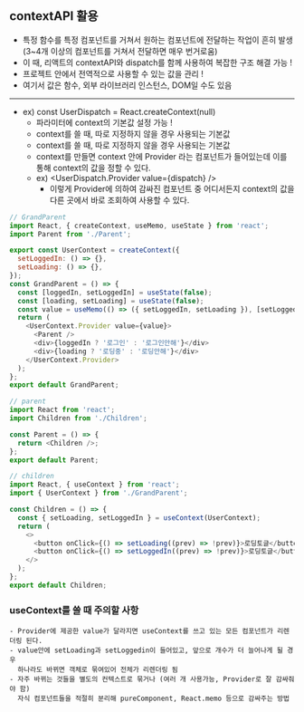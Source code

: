 ## contextAPI 활용

- 특정 함수를 특정 컴포넌트를 거쳐서 원하는 컴포넌트에 전달하는 작업이 흔히 발생 (3~4개 이상의 컴포넌트를 거쳐서 전달하면 매우 번거로움)
- 이 때, 리액트의 contextAPI와 dispatch를 함께 사용하여 복잡한 구조 해결 가능 !
- 프로젝트 안에서 전역적으로 사용할 수 있는 값을 관리 !
- 여기서 값은 함수, 외부 라이브러리 인스턴스, DOM일 수도 있음

---

- ex) const UserDispatch = React.createContext(null)
  - 파라미터에 context의 기본값 설정 가능 !
  - context를 쓸 때, 따로 지정하지 않을 경우 사용되는 기본값
  - context를 쓸 때, 따로 지정하지 않을 경우 사용되는 기본값
  - context를 만들면 context 안에 Provider 라는 컴포넌트가 들어있는데 이를 통해 context의 값을 정할 수 있다.
  - ex) <UserDispatch.Provider value={dispatch} />
    - 이렇게 Provider에 의하여 감싸진 컴포넌트 중 어디서든지 context의 값을 다른 곳에서 바로 조회하여 사용할 수 있다.

```Javascript
// GrandParent
import React, { createContext, useMemo, useState } from 'react';
import Parent from './Parent';

export const UserContext = createContext({
  setLoggedIn: () => {},
  setLoading: () => {},
});
const GrandParent = () => {
  const [loggedIn, setLoggedIn] = useState(false);
  const [loading, setLoading] = useState(false);
  const value = useMemo(() => ({ setLoggedIn, setLoading }), [setLoggedIn, setLoading]);
  return (
    <UserContext.Provider value={value}>
      <Parent />
      <div>{loggedIn ? '로그인' : '로그인안해'}</div>
      <div>{loading ? '로딩중' : '로딩안해'}</div>
    </UserContext.Provider>
  );
};
export default GrandParent;

// parent
import React from 'react';
import Children from './Children';

const Parent = () => {
  return <Children />;
};
export default Parent;

// children
import React, { useContext } from 'react';
import { UserContext } from './GrandParent';

const Children = () => {
  const { setLoading, setLoggedIn } = useContext(UserContext);
  return (
    <>
      <button onClick={() => setLoading((prev) => !prev)}>로딩토글</button>
      <button onClick={() => setLoggedIn((prev) => !prev)}>로딩토글</button>
    </>
  );
};
export default Children;

```

### useContext를 쓸 때 주의할 사항

    - Provider에 제공한 value가 달라지면 useContext를 쓰고 있는 모든 컴포넌트가 리렌더링 된다.
    - value안에 setLoading과 setLoggedin이 들어있고, 앞으로 개수가 더 늘어나게 될 경우
      하나라도 바뀌면 객체로 묶여있어 전체가 리렌더링 됨
    - 자주 바뀌는 것들을 별도의 컨텍스트로 묶거나 (여러 개 사용가능, Provider로 잘 감싸줘야 함)
      자식 컴포넌트들을 적절히 분리해 pureComponent, React.memo 등으로 감싸주는 방법
